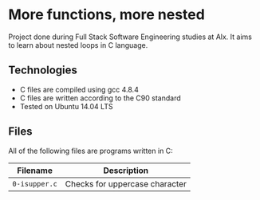 # More functions, more nested

Project done during Full Stack Software Engineering studies at Alx. It aims to learn about nested loops in C language.

## Technologies

* C files are compiled using gcc 4.8.4
* C files are written according to the C90 standard
* Tested on Ubuntu 14.04 LTS

## Files

All of the following files are programs written in C:

Filename | Description
--- | ---
`0-isupper.c` | Checks for uppercase character
